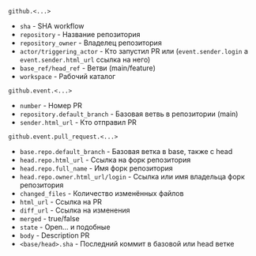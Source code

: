 ```github.<...>```
- ```sha``` - SHA workflow
- ```repository``` - Название репозитория
- ```repository_owner``` - Владелец репозитория
- ```actor/triggering_actor``` - Кто запустил PR или (```event.sender.login``` а ```event.sender.html_url``` ссылка на него)
- ```base_ref/head_ref``` - Ветви (main/feature)
- ```workspace``` - Рабочий каталог  

```github.event.<...>```
- ```number``` - Номер PR
- ```repository.default_branch``` - Базовая ветвь в репозитории (main)
- ```sender.html_url``` - Кто отправил PR

```github.event.pull_request.<...>```
- ```base.repo.default_branch``` - Базовая ветка в base, также c head
- ```head.repo.html_url``` - Ссылка на форк репозитория
- ```head.repo.full_name``` - Имя форк репозитория
- ```head.repo.owner.html_url/login``` - Ссылка или имя владельца форк репозитория
- ```changed_files``` - Количество изменённых файлов
- ```html_url``` - Ссылка на PR
- ```diff_url``` - Ссылка на изменения
- ```merged``` - true/false
- ```state``` - Open... и подобные
- ```body``` - Description PR
- ```<base/head>.sha``` - Последний коммит в базовой или head ветке
